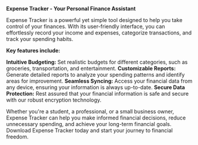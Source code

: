 **Expense Tracker - Your Personal Finance Assistant**

Expense Tracker is a powerful yet simple tool designed to help you take control of your finances. With its user-friendly interface, you can effortlessly record your income and expenses, categorize transactions, and track your spending habits.

**Key features include:**

__Intuitive Budgeting:__ Set realistic budgets for different categories, such as groceries, transportation, and entertainment.
__Customizable Reports:__ Generate detailed reports to analyze your spending patterns and identify areas for improvement.
__Seamless Syncing:__ Access your financial data from any device, ensuring your information is always up-to-date.
**Secure Data Protection:** Rest assured that your financial information is safe and secure with our robust encryption technology.


Whether you're a student, a professional, or a small business owner, Expense Tracker can help you make informed financial decisions, reduce unnecessary spending, and achieve your long-term financial goals. Download Expense Tracker today and start your journey to financial freedom.

